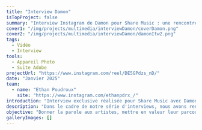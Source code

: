 ```yaml
---
title: "Interview Damon"
isTopProject: false
summary: "Interview Instagram de Damon pour Share Music : une rencontre avec un artiste qui fait bouger la scène rap."
cover1: "/img/projects/multimedia/interviewDamon/coverDamon.png"
cover2: "/img/projects/multimedia/interviewDamon/damonItw2.png"
tags:
  - Vidéo
  - Interview
tools:
  - Appareil Photo
  - Suite Adobe
projectUrl: "https://www.instagram.com/reel/DE5GPdzs_nD/"
date: "Janvier 2025"
team:
  - name: "Ethan Poudroux"
    site: "https://www.instagram.com/ethanpdrx_/"
introduction: "Interview exclusive réalisée pour Share Music avec Damon, figure montante de la scène rap francophone."
description: "Dans le cadre de notre série d'interviews, nous avons rencontré Damon pour parler de son actu, de son processus créatif et de sa vision de la scène rap. En tant que photographe et vidéaste, j'ai assuré la captation et le montage de l'interview, tout en veillant à conserver l'esthétique visuelle propre à Share Music. Ce format, diffusé sur Instagram, vise à offrir un échange authentique et percutant entre l'artiste et notre communauté."
objective: "Donner la parole aux artistes, mettre en valeur leur parcours et créer un contenu qualitatif et accessible pour les fans de rap, tout en renforçant l'image de Share Music comme média de référence."
galleryImages: []
---
```

